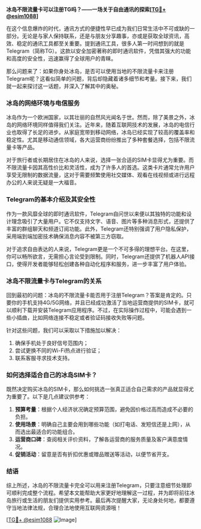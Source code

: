 **冰岛不限流量卡可以注册TG吗？——一场关于自由通讯的探索[[TG💪+ @esim1088](https://t.me/s/esim1088)]**

在这个信息爆炸的时代，通讯方式的便捷性早已成为我们日常生活中不可或缺的一部分。无论是与家人保持联系，还是与朋友分享趣事，亦或是获取全球资讯，高效、稳定的通讯工具都至关重要。提到通讯工具，很多人第一时间想到的就是Telegram（简称TG）。这款以安全加密著称的即时通讯软件，凭借其强大的功能和高度的安全性，迅速赢得了全球用户的青睐。

那么问题来了：如果你身处冰岛，是否可以使用当地的不限流量卡来注册Telegram呢？这看似简单的问题，背后却隐藏着诸多细节和考量。接下来，我们就一起来探讨这一话题，并深入了解其中的奥秘。

### 冰岛的网络环境与电信服务

冰岛作为一个欧洲国家，以其壮丽的自然风光闻名于世。然而，除了美景之外，冰岛的网络环境同样值得我们关注。近年来，随着互联网技术的发展，冰岛的电信行业也取得了长足的进步。从家庭宽带到移动网络，冰岛已经实现了较高的覆盖率和稳定性。尤其是移动通信领域，各大运营商纷纷推出了多种套餐选择，包括不限流量卡等产品。

对于旅行者或长期居住在冰岛的人来说，选择一张合适的SIM卡显得尤为重要。而不限流量卡因其高性价比和灵活性，成为了许多人的首选。这类卡片通常允许用户享受无限制的数据流量，这对于需要频繁使用社交媒体、观看在线视频或进行远程办公的人来说无疑是一大福音。

### Telegram的基本介绍及其安全性

作为一款风靡全球的即时通讯软件，Telegram自问世以来便以其独特的功能和设计理念吸引了大量用户。它不仅支持文字、语音、图片等多种消息形式，还提供了丰富的群组聊天和频道订阅功能。此外，Telegram还特别强调了用户隐私保护，采用端到端加密技术确保消息内容不被第三方窃取。

对于追求自由表达的人来说，Telegram更是一个不可多得的理想平台。在这里，你可以畅所欲言，无需担心言论受到限制。同时，Telegram还提供了机器人API接口，使得开发者能够轻松创建各种自动化程序和服务，进一步丰富了用户体验。

### 冰岛不限流量卡与Telegram的关系

回到最初的问题：冰岛的不限流量卡能否用于注册Telegram？答案是肯定的。只要你的手机支持4G/5G网络，并且已经成功激活了当地运营商提供的SIM卡，就可以顺利下载并安装Telegram应用程序。不过，在实际操作过程中，可能会遇到一些小插曲，比如网络连接不稳定或者验证码接收失败等问题。

针对这些问题，我们可以采取以下措施加以解决：
1. 确保手机处于良好信号范围内；
2. 尝试更换不同的Wi-Fi热点进行验证；
3. 联系客服寻求技术支持。

### 如何选择适合自己的冰岛SIM卡？

既然决定购买冰岛的SIM卡，那么如何挑选一张真正适合自己需求的产品就显得尤为重要了。以下是几点建议供参考：

1. **预算考量**：根据个人经济状况确定预算范围，避免因价格过高而造成不必要的负担。
2. **使用场景**：明确自己主要会用到哪些功能（如打电话、发短信还是上网），从而选出最适合的功能组合。
3. **运营商口碑**：查阅相关评价资料，了解各运营商的服务质量及客户满意度情况。
4. **促销活动**：留意是否有折扣优惠或赠品赠送等活动，以便节省开支。

### 结语

综上所述，冰岛的不限流量卡完全可以用来注册Telegram，只要注意细节处理即可顺利完成整个流程。希望本文能帮助大家更好地理解这一过程，并为即将前往冰岛旅行或生活的朋友们提供实用参考。最后再次提醒大家，无论身处何地，都要遵守当地法律法规，合理合法地使用互联网资源哦！

[[TG💪+ @esim1088](https://t.me/s/esim1088) ![Image](https://i.postimg.cc/4NQfJmqS/Snipaste-2025-05-13-00-14-12.png)]
